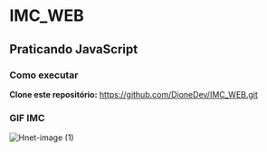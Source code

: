 # IMC_WEB

## Praticando JavaScript

### Como executar

**Clone este repositório:** https://github.com/DioneDev/IMC_WEB.git 

### GIF IMC

![Hnet-image (1)](https://user-images.githubusercontent.com/73083955/99836924-9061d300-2b45-11eb-923f-ad2b30c19816.gif)
